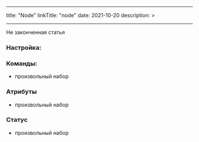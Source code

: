 
---
title: "Node"
linkTitle: "node"
date: 2021-10-20
description: >
  
---

Не законченная статья

### Настройка:


### Команды:
* произвольный набор

### Атрибуты
* произвольный набор

### Статус
* произвольный набор
